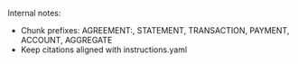 Internal notes:
- Chunk prefixes: AGREEMENT:, STATEMENT, TRANSACTION, PAYMENT, ACCOUNT, AGGREGATE
- Keep citations aligned with instructions.yaml
